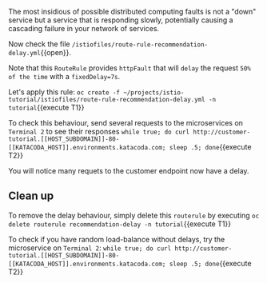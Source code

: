 The most insidious of possible distributed computing faults is not a "down" service but a service that is responding slowly, potentially causing a cascading failure in your network of services.

Now check the file `/istiofiles/route-rule-recommendation-delay.yml`{{open}}.

Note that this `RouteRule` provides `httpFault` that will `delay` the request `50% of the time` with a `fixedDelay=7s`.

Let's apply this rule: `oc create -f ~/projects/istio-tutorial/istiofiles/route-rule-recommendation-delay.yml -n tutorial`{{execute T1}}

To check this behaviour, send several requests to the microservices on `Terminal 2` to see their responses
`while true; do curl http://customer-tutorial.[[HOST_SUBDOMAIN]]-80-[[KATACODA_HOST]].environments.katacoda.com; sleep .5; done`{{execute T2}}

You will notice many requets to the customer endpoint now have a delay.

## Clean up

To remove the delay behaviour, simply delete this `routerule` by executing `oc delete routerule recommendation-delay -n tutorial`{{execute T1}}

To check if you have random load-balance without delays, try the microservice on `Terminal 2`: `while true; do curl http://customer-tutorial.[[HOST_SUBDOMAIN]]-80-[[KATACODA_HOST]].environments.katacoda.com; sleep .5; done`{{execute T2}}
